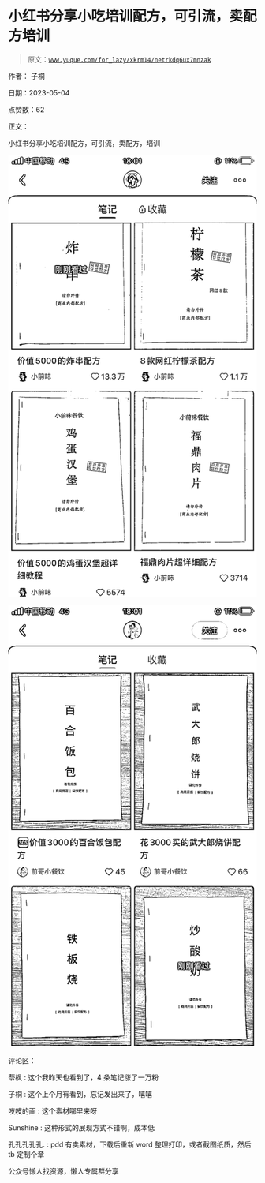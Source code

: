 # 小红书分享小吃培训配方，可引流，卖配方培训

> 原文：[`www.yuque.com/for_lazy/xkrm14/netrkdq6ux7mnzak`](https://www.yuque.com/for_lazy/xkrm14/netrkdq6ux7mnzak)



作者： 子桐



日期：2023-05-04



点赞数：62

<ne-card data-card-name="hr" data-card-type="block" id="JIlX2" data-event-boundary="card">

正文：



小红书分享小吃培训配方，可引流，卖配方，培训



<ne-card data-card-name="image" data-card-type="inline" id="dw006" data-event-boundary="card">![](img/3dacaee1547e09068f681e6917f980c6.png)</ne-card>



<ne-card data-card-name="image" data-card-type="inline" id="H4xwX" data-event-boundary="card">![](img/a943387bfd55c3597e157322b24d6e48.png)</ne-card>

<ne-card data-card-name="hr" data-card-type="block" id="yFgJp" data-event-boundary="card">

评论区：



苓枫 : 这个我昨天也看到了，4 条笔记涨了一万粉



子桐 : 这个上个月有看到，忘记发出来了，嘻嘻



吱吱的画 : 这个素材哪里来呀



Sunshine : 这种形式的展现方式不错啊，成本低



孔孔孔孔孔. : pdd 有卖素材，下载后重新 word 整理打印，或者截图纸质，然后 tb 定制个章

<ne-card data-card-name="hr" data-card-type="block" id="dN4Hb" data-event-boundary="card">

公众号懒人找资源，懒人专属群分享

</ne-card></ne-card></ne-card>